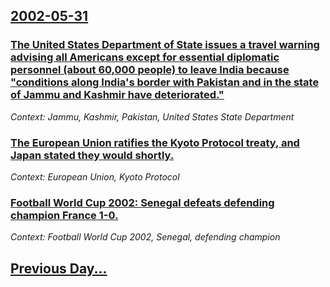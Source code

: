 ## [2002-05-31](/news/2002/05/31/index.md)

### [ The United States Department of State issues a travel warning advising all Americans except for essential diplomatic personnel (about 60,000 people) to leave India because "conditions along India's border with Pakistan and in the state of Jammu and Kashmir have deteriorated."](/news/2002/05/31/the-united-states-department-of-state-issues-a-travel-warning-advising-all-americans-except-for-essential-diplomatic-personnel-about-60-00.md)
_Context: Jammu, Kashmir, Pakistan, United States State Department_

### [ The European Union ratifies the Kyoto Protocol treaty, and Japan stated they would shortly.](/news/2002/05/31/the-european-union-ratifies-the-kyoto-protocol-treaty-and-japan-stated-they-would-shortly.md)
_Context: European Union, Kyoto Protocol_

### [ Football World Cup 2002: Senegal defeats defending champion France 1-0.](/news/2002/05/31/football-world-cup-2002-senegal-defeats-defending-champion-france-1-0.md)
_Context: Football World Cup 2002, Senegal, defending champion_

## [Previous Day...](/news/2002/05/30/index.md)

